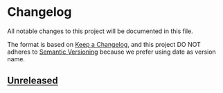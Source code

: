 # Changelog

All notable changes to this project will be documented in this file.

The format is based on [Keep a Changelog](https://keepachangelog.com/en/1.0.0/),
and this project DO NOT adheres to [Semantic Versioning](https://semver.org/spec/v2.0.0.html) because we prefer using date as version name.


## [Unreleased](https://github.com/jeremy379/demo-laravel-liwire/compare/refs/tags/2021-12-08T14.01.08...HEAD)
